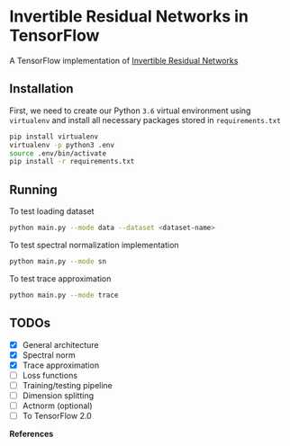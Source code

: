 # Invertible Residual Networks in TensorFlow
A TensorFlow implementation of [Invertible Residual Networks](https://arxiv.org/abs/1811.00995)

## Installation
First, we need to create our Python `3.6` virtual environment using `virtualenv` and install all necessary packages stored in `requirements.txt`
```bash
pip install virtualenv
virtualenv -p python3 .env
source .env/bin/activate
pip install -r requirements.txt
```

## Running
To test loading dataset 
```bash
python main.py --mode data --dataset <dataset-name>
```
To test spectral normalization implementation
```bash
python main.py --mode sn
```

To test trace approximation
```bash
python main.py --mode trace
```
## TODOs
- [x] General architecture
- [x] Spectral norm
- [x] Trace approximation
- [ ] Loss functions
- [ ] Training/testing pipeline
- [ ] Dimension splitting
- [ ] Actnorm (optional)
- [ ] To TensorFlow 2.0

**References**